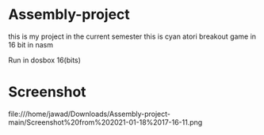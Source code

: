 # Assembly-project

this is my project in the current semester this is cyan atori breakout game in 16 bit in nasm 

Run in dosbox 16(bits)

# Screenshot

 file:///home/jawad/Downloads/Assembly-project-main/Screenshot%20from%202021-01-18%2017-16-11.png
